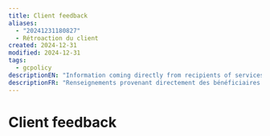 ```yaml
---
title: Client feedback
aliases:
  - "20241231180827"
  - Rétroaction du client
created: 2024-12-31
modified: 2024-12-31
tags:
  - gcpolicy
descriptionEN: "Information coming directly from recipients of services about the satisfaction or dissatisfaction they feel with a service or product, and is a critical part of service improvement. It can take several forms, including: in-service client feedback, client satisfaction surveys, user experience testing, and consultations."
descriptionFR: "Renseignements provenant directement des bénéficiaires des services portant sur leur satisfaction ou leur insatisfaction à l’égard d’un service ou d’un produit; il s’agit d’une partie essentielle de l’amélioration des services. Cela peut prendre plusieurs formes, y compris : la rétroaction des clients en direct, les sondages sur la satisfaction des clients, les tests « expérience utilisateur » et les consultations."
---
```

# Client feedback
